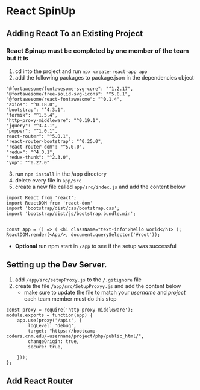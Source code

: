 # React SpinUp 
## Adding React To an Existing Project
### React Spinup must be completed by one member of the team but it is 
1. cd into the project and run `npx create-react-app app`
2. add the following packages to package.json in the dependencies object
```
"@fortawesome/fontawesome-svg-core": "^1.2.17",
"@fortawesome/free-solid-svg-icons": "^5.8.1",
"@fortawesome/react-fontawesome": "^0.1.4",
"axios": "^0.18.0",
"bootstrap": "^4.3.1",
"formik": "^1.5.4",
"http-proxy-middleware": "^0.19.1",
"jquery": "^3.4.1",
"popper": "^1.0.1",
react-router": "^5.0.1",
"react-router-bootstrap": "^0.25.0",
"react-router-dom": "^5.0.0",
"redux": "^4.0.1",
"redux-thunk": "^2.3.0",
"yup": "^0.27.0"
```
3. run `npm install` in the /app directory
4. delete every file in `app/src`
5. create a new file called `app/src/index.js` and add the content below
```
import React from 'react';
import ReactDOM from 'react-dom'
import 'bootstrap/dist/css/bootstrap.css';
import 'bootstrap/dist/js/bootstrap.bundle.min';


const App = () => ( <h1 className="text-info">hello world</h1> );
ReactDOM.render(<App/>, document.querySelector('#root'));
```
* __Optional__ run npm start in `/app` to see if the setup was successful
## Setting up the Dev Server.
1. add `/app/src/setupProxy.js` to the `/.gitignore` file
2. create the file `/app/src/SetupProxyy.js` and add the content below
	* make sure to update the file to match your _username_ and _project_ each team member must do this step
```
const proxy = require('http-proxy-middleware');
module.exports = function(app) {
	app.use(proxy('/apis', {
		logLevel: 'debug',
		target: "https://bootcamp-coders.cnm.edu/~username/project/php/public_html/",
		changeOrigin: true,
		secure: true,

	}));
};
```
## Add React Router




